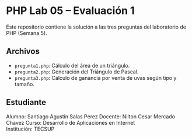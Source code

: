 # PHP Lab 05 – Evaluación 1

Este repositorio contiene la solución a las tres preguntas del laboratorio de PHP (Semana 5).

## Archivos

- `pregunta1.php`: Cálculo del área de un triángulo.
- `pregunta2.php`: Generación del Triángulo de Pascal.
- `pregunta3.php`: Cálculo de ganancia por venta de uvas según tipo y tamaño.

## Estudiante

Alumno: Santiago Agustin Salas Perez
Docente: Nilton Cesar Mercado Chavez
Curso: Desarrollo de Aplicaciones en Internet  
Institución: TECSUP  
